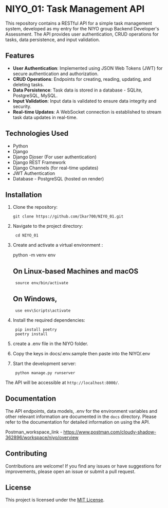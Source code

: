 # NIYO_01: Task Management API

This repository contains a RESTful API for a simple task management system, developed as my entry for the NIYO group Backend Developer's Assessment.
The API provides user authentication, CRUD operations for tasks, data persistence, and input validation.

## Features

- **User Authentication**: Implemented using JSON Web Tokens (JWT) for secure authentication and authorization.
- **CRUD Operations**: Endpoints for creating, reading, updating, and deleting tasks.
- **Data Persistence**: Task data is stored in a database - SQLite, PostgreSQL, MySQL.
- **Input Validation**: Input data is validated to ensure data integrity and security.
- **Real-time Updates**: A WebSocket connection is established to stream task data updates in real-time.

## Technologies Used

- Python
- Django
- Django Djoser (For user authentication)
- Django REST Framework
- Django Channels (for real-time updates)
- JWT Authentication
- Database - PostgreSQL (hosted on render)

## Installation

1. Clone the repository:

       git clone https://github.com/Ikar700/NIYO_01.git

2. Navigate to the project directory:

        cd NIYO_01

3. Create and activate a virtual environment :

    python -m venv env
    
    ## On Linux-based Machines and macOS
        source env/bin/activate 
    ## On Windows, 
        use env\Scripts\activate

5. Install the required dependencies:

        pip install poetry
        poetry install

6. create a .env file in the NIYO folder.

        
7. Copy the keys in docs/.env.sample then paste into the NIYO/.env

8. Start the development server:

        python manage.py runserver

The API will be accessible at `http://localhost:8000/`.

## Documentation

The API endpoints, data models, .env for the environment variables and other relevant information are documented in the `docs` directory. Please refer to the documentation for detailed information on using the API.

Postman_workspace_link - https://www.postman.com/cloudy-shadow-362896/workspace/niyo/overview

## Contributing

Contributions are welcome! If you find any issues or have suggestions for improvements, please open an issue or submit a pull request.

## License

This project is licensed under the [MIT License](LICENSE).
